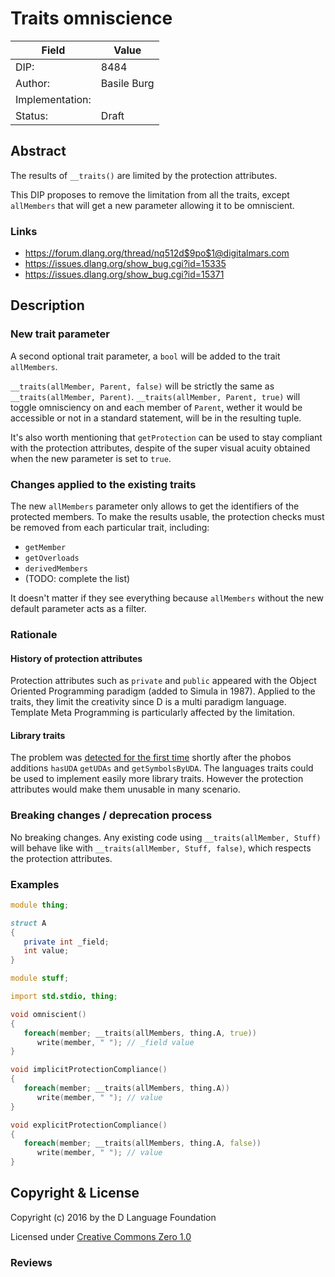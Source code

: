 # Traits omniscience

| Field           | Value                                                           |
|-----------------|-----------------------------------------------------------------|
| DIP:            | 8484                                                            |
| Author:         | Basile Burg                                                     |
| Implementation: |                                                                 |
| Status:         | Draft                                                           |

## Abstract

The results of `__traits()` are limited by the protection attributes.

This DIP proposes to remove the limitation from all the traits, except `allMembers` that will get a new parameter allowing it to be omniscient.

### Links

- https://forum.dlang.org/thread/nq512d$9po$1@digitalmars.com
- https://issues.dlang.org/show_bug.cgi?id=15335
- https://issues.dlang.org/show_bug.cgi?id=15371

## Description

### New trait parameter

A second optional trait parameter, a `bool` will be added to the trait `allMembers`.

`__traits(allMember, Parent, false)` will be strictly the same as `__traits(allMember, Parent)`. 
`__traits(allMember, Parent, true)` will toggle omnisciency on and each member of `Parent`, wether it would be accessible or not in a standard statement, will be in the resulting tuple.

It's also worth mentioning that `getProtection` can be used to stay compliant with the protection attributes, despite of the super visual acuity obtained when the new parameter is set to `true`.

### Changes applied to the existing traits

The new `allMembers` parameter only allows to get the identifiers of the protected members. To make the results usable, the protection checks must be removed from each particular trait, including:

- `getMember`
- `getOverloads`
- `derivedMembers`
- (TODO: complete the list)

It doesn't matter if they see everything because `allMembers` without the new default parameter acts as a filter.

### Rationale

#### History of protection attributes

Protection attributes such as `private` and `public` appeared with the Object Oriented Programming paradigm (added to Simula in 1987). Applied to the traits, they limit the creativity since D is a multi paradigm language. Template Meta Programming is particularly affected by the limitation.

#### Library traits

The problem was [detected for the first time](https://issues.dlang.org/show_bug.cgi?id=15335) shortly after the phobos additions `hasUDA` `getUDAs` and `getSymbolsByUDA`.
The languages traits could be used to implement easily more library traits. However the protection attributes would make them unusable in many scenario.

### Breaking changes / deprecation process

No breaking changes. Any existing code using `__traits(allMember, Stuff)` will behave like with `__traits(allMember, Stuff, false)`, which respects the protection attributes.

### Examples

```D
module thing;

struct A
{
   private int _field;
   int value;
}
```

```D
module stuff;

import std.stdio, thing;

void omniscient()
{
   foreach(member; __traits(allMembers, thing.A, true))
      write(member, " "); // _field value
}

void implicitProtectionCompliance()
{
   foreach(member; __traits(allMembers, thing.A))
      write(member, " "); // value
}

void explicitProtectionCompliance()
{
   foreach(member; __traits(allMembers, thing.A, false))
      write(member, " "); // value
}
```

## Copyright & License

Copyright (c) 2016 by the D Language Foundation

Licensed under [Creative Commons Zero 1.0](https://creativecommons.org/publicdomain/zero/1.0/legalcode.txt)

### Reviews
